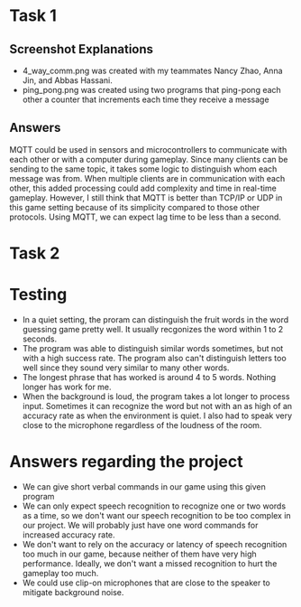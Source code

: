 # Task 1
## Screenshot Explanations
- 4_way_comm.png was created with my teammates Nancy Zhao, Anna Jin, and Abbas Hassani. 
- ping_pong.png was created using two programs that ping-pong each other a counter that increments each time they receive a message 
## Answers
MQTT could be used in sensors and microcontrollers to communicate with each other or with a computer during gameplay. Since many clients can be sending to the same topic, it takes some logic to distinguish whom each message was from. When multiple clients are in communication with each other, this added processing could add complexity and time in real-time gameplay. However, I still think that MQTT is better than TCP/IP or UDP in this game setting because of its simplicity compared to those other protocols. Using MQTT, we can expect lag time to be less than a second. 
# Task 2
# Testing
- In a quiet setting, the proram can distinguish the fruit words in the word guessing game pretty well. It usually recgonizes the word within 1 to 2 seconds. 
- The program was able to distinguish similar words sometimes, but not with a high success rate. The program also can't distinguish letters too well since they sound very similar to many other words. 
- The longest phrase that has worked is around 4 to 5 words. Nothing longer has work for me. 
- When the background is loud, the program takes a lot longer to process input. Sometimes it can recognize the word but not with an as high of an accuracy rate as when the environment is quiet. I also had to speak very close to the microphone regardless of the loudness of the room. 

# Answers regarding the project
- We can give short verbal commands in our game using this given program 
- We can only expect speech recognition to recognize one or two words as a time, so we don't want our speech recognition to be too complex in our project. We will probably just have one word commands for increased accuracy rate. 
- We don't want to rely on the accuracy or latency of speech recognition too much in our game, because neither of them have very high performance. Ideally, we don't want a missed recognition to hurt the gameplay too much. 
- We could use clip-on microphones that are close to the speaker to mitigate background noise. 
